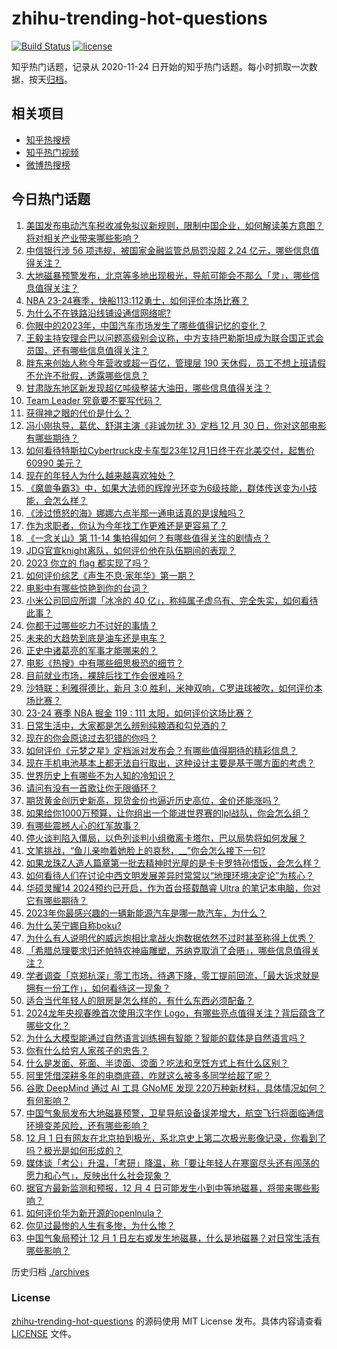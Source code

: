 # zhihu-trending-hot-questions

[![Build Status](https://github.com/justjavac/zhihu-trending-hot-questions/workflows/ci/badge.svg?branch=master)](https://github.com/justjavac/zhihu-trending-hot-questions/actions)
[![license](https://img.shields.io/github/license/justjavac/zhihu-trending-hot-questions)](https://github.com/justjavac/zhihu-trending-hot-questions/blob/master/LICENSE)

知乎热门话题，记录从 2020-11-24
日开始的知乎热门话题。每小时抓取一次数据，按天[归档](./archives)。

## 相关项目

- [知乎热搜榜](https://github.com/justjavac/zhihu-trending-top-search)
- [知乎热门视频](https://github.com/justjavac/zhihu-trending-hot-video)
- [微博热搜榜](https://github.com/justjavac/weibo-trending-hot-search)

## 今日热门话题

<!-- BEGIN -->
<!-- 最后更新时间 Sun Dec 03 2023 10:24:50 GMT+0800 (China Standard Time) -->

1. [美国发布电动汽车税收减免拟议新规则，限制中国企业，如何解读美方意图？将对相关产业带来哪些影响？](https://www.zhihu.com/question/633001250)
1. [中信银行涉 56 项违规，被国家金融监管总局罚没超 2.24 亿元，哪些信息值得关注？](https://www.zhihu.com/question/632848499)
1. [大地磁暴预警发布，北京等多地出现极光，导航可能会不那么「灵」，哪些信息值得关注？](https://www.zhihu.com/question/632936847)
1. [NBA 23-24赛季，快船113:112勇士，如何评价本场比赛？](https://www.zhihu.com/question/633093813)
1. [为什么不在铁路沿线铺设通信网络呢?](https://www.zhihu.com/question/632887350)
1. [你眼中的2023年，中国汽车市场发生了哪些值得记忆的变化？](https://www.zhihu.com/question/632700230)
1. [王毅主持安理会巴以问题高级别会议称，中方支持巴勒斯坦成为联合国正式会员国，还有哪些信息值得关注？](https://www.zhihu.com/question/632609897)
1. [胖东来创始人称今年营收或超一百亿，管理层 190 天休假，员工不想上班请假不允许不批假，透露哪些信息？](https://www.zhihu.com/question/632936845)
1. [甘肃陇东地区新发现超亿吨级整装大油田，哪些信息值得关注？](https://www.zhihu.com/question/632951242)
1. [Team Leader 究竟要不要写代码？](https://www.zhihu.com/question/517252488)
1. [获得神之眼的代价是什么？](https://www.zhihu.com/question/550571210)
1. [冯小刚执导，葛优、舒淇主演《非诚勿扰 3》定档 12 月 30 日，你对这部电影有哪些期待？](https://www.zhihu.com/question/632771407)
1. [如何看待特斯拉Cybertruck皮卡车型23年12月1日终于在北美交付，起售价60990 美元？](https://www.zhihu.com/question/632654445)
1. [现在的年轻人为什么越来越喜欢独处？](https://www.zhihu.com/question/629993287)
1. [《魔兽争霸3》中，如果大法师的辉煌光环变为6级技能，群体传送变为小技能，会怎么样？](https://www.zhihu.com/question/632762221)
1. [《涉过愤怒的海》娜娜六点半那一通电话真的是误触吗？](https://www.zhihu.com/question/632092056)
1. [作为求职者，你认为今年找工作更难还是更容易了？](https://www.zhihu.com/question/632472710)
1. [《一念关山》第 11-14 集拍得如何？有哪些值得关注的剧情点？](https://www.zhihu.com/question/632842147)
1. [JDG官宣knight离队，如何评价他在队伍期间的表现？](https://www.zhihu.com/question/632952969)
1. [2023 你立的 flag 都实现了吗？](https://www.zhihu.com/question/632831666)
1. [如何评价综艺《声生不息·家年华》第一期？](https://www.zhihu.com/question/632957191)
1. [电影中有哪些惊艳到你的台词？](https://www.zhihu.com/question/630588909)
1. [小米公司回应所谓「冰冷的 40 亿」，称纯属子虚乌有、完全失实，如何看待此事？](https://www.zhihu.com/question/632833499)
1. [你都干过哪些吃力不讨好的事情？](https://www.zhihu.com/question/480846522)
1. [未来的大趋势到底是油车还是电车？](https://www.zhihu.com/question/620118718)
1. [正史中诸葛亮的军事才能哪来的？](https://www.zhihu.com/question/55655113)
1. [电影《热搜》中有哪些细思极恐的细节？](https://www.zhihu.com/question/632606258)
1. [目前就业市场，裸辞后找工作会很难吗？](https://www.zhihu.com/question/632472691)
1. [沙特联：利雅得德比，新月 3:0 胜利，米神双响，C罗进球被吹，如何评价本场比赛？](https://www.zhihu.com/question/632937707)
1. [23-24 赛季 NBA 掘金 119 : 111 太阳，如何评价这场比赛？](https://www.zhihu.com/question/632946704)
1. [日常生活中，大家都是怎么辨别纯粮酒和勾兑酒的？](https://www.zhihu.com/question/496633235)
1. [现在的你会原谅过去犯错的你吗？](https://www.zhihu.com/question/630488982)
1. [如何评价《元梦之星》定档派对发布会？有哪些值得期待的精彩信息？](https://www.zhihu.com/question/632978045)
1. [现在手机电池基本上都无法自行取出，这种设计主要是基于哪方面的考虑？](https://www.zhihu.com/question/632112754)
1. [世界历史上有哪些不为人知的冷知识？](https://www.zhihu.com/question/572112237)
1. [请问有没有一首歌让你无限循环？](https://www.zhihu.com/question/631406983)
1. [期货黄金创历史新高，现货金价也逼近历史高位，金价还能涨吗？](https://www.zhihu.com/question/632936841)
1. [如果给你1000万预算，让你组出一个能进世界赛的lpl战队，你会怎么组？](https://www.zhihu.com/question/613560778)
1. [有哪些震撼人心的红军故事？](https://www.zhihu.com/question/441311306)
1. [停火谈判陷入僵局，以色列谈判小组撤离卡塔尔，巴以局势将如何发展？](https://www.zhihu.com/question/633042469)
1. [文笔挑战，“鱼儿亲吻着她脸上的哀愁，__”你会怎么接下一句?](https://www.zhihu.com/question/632806407)
1. [如果龙珠Z人造人篇章第一批去精神时光屋的是卡卡罗特孙悟饭，会怎么样？](https://www.zhihu.com/question/626450097)
1. [如何看待人们在讨论中西文明发展差异时常常以“地理环境决定论”为核心？](https://www.zhihu.com/question/631868181)
1. [华硕灵耀14 2024预约已开启，作为首台搭载酷睿 Ultra 的笔记本电脑，你对它有哪些期待？](https://www.zhihu.com/question/632809896)
1. [2023年你最感兴趣的一辆新能源汽车是哪一款汽车，为什么？](https://www.zhihu.com/question/632782510)
1. [为什么芙宁娜自称boku?](https://www.zhihu.com/question/632736417)
1. [为什么有人说明代的威远炮相比拿战火炮数据依然不过时甚至称得上优秀？](https://www.zhihu.com/question/632071503)
1. [「希腊总理要求归还帕特农神庙雕塑，苏纳克取消了会晤」，哪些信息值得关注？](https://www.zhihu.com/question/632266320)
1. [学者调查「京郑杭深」零工市场，待遇下降，零工提前回流，「最大诉求就是拥有一份工作」，如何看待这一现象？](https://www.zhihu.com/question/632808657)
1. [适合当代年轻人的厨房是怎么样的，有什么东西必须配备？](https://www.zhihu.com/question/516006550)
1. [2024龙年央视春晚首次使用汉字作 Logo，有哪些亮点值得关注？背后蕴含了哪些文化？](https://www.zhihu.com/question/632935331)
1. [为什么大模型能通过自然语言训练拥有智能？智能的载体是自然语言吗？](https://www.zhihu.com/question/632809237)
1. [你有什么给穷人家孩子的忠告？](https://www.zhihu.com/question/412080163)
1. [什么是发面、死面、半烫面、烫面？吃法和烹饪方式上有什么区别？](https://www.zhihu.com/question/631114545)
1. [阿里凭借深耕多年的电商底蕴，咋就这么被多多同学给超了呢？](https://www.zhihu.com/question/632642823)
1. [谷歌 DeepMind 通过 AI 工具 GNoME 发现 220万种新材料，具体情况如何？有何影响？](https://www.zhihu.com/question/632802664)
1. [中国气象局发布大地磁暴预警，卫星导航设备误差增大，航空飞行将面临通信环境变差风险，还有哪些影响？](https://www.zhihu.com/question/632927253)
1. [12 月 1 日有网友在北京拍到极光，系北京史上第二次极光影像记录，你看到了吗？极光是如何形成的？](https://www.zhihu.com/question/632867941)
1. [媒体谈「考公」升温，「考研」降温，称「要让年轻人在寒窗尽头还有闯荡的愿力和心气」，反映出什么社会现象？](https://www.zhihu.com/question/632806794)
1. [据官方最新监测和预报，12 月 4 日可能发生小到中等地磁暴，将带来哪些影响？](https://www.zhihu.com/question/632980142)
1. [如何评价华为新开源的openlnula？](https://www.zhihu.com/question/632458791)
1. [你见过最惨的人生有多惨，为什么惨？](https://www.zhihu.com/question/291582758)
1. [中国气象局预计 12 月 1 日左右或发生地磁暴，什么是地磁暴？对日常生活有哪些影响？](https://www.zhihu.com/question/632871445)

<!-- END -->

历史归档 [./archives](./archives)

### License

[zhihu-trending-hot-questions](https://github.com/justjavac/zhihu-trending-hot-questions)
的源码使用 MIT License 发布。具体内容请查看 [LICENSE](./LICENSE) 文件。
